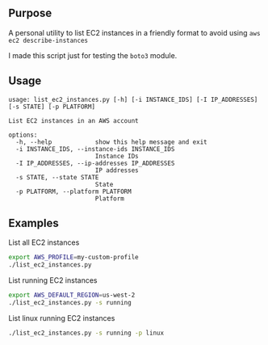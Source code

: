 ## Purpose
A personal utility to list EC2 instances in a friendly format to avoid using `aws ec2 describe-instances`

I made this script just for testing the `boto3` module.


## Usage

```
usage: list_ec2_instances.py [-h] [-i INSTANCE_IDS] [-I IP_ADDRESSES] [-s STATE] [-p PLATFORM]

List EC2 instances in an AWS account

options:
  -h, --help            show this help message and exit
  -i INSTANCE_IDS, --instance-ids INSTANCE_IDS
                        Instance IDs
  -I IP_ADDRESSES, --ip-addresses IP_ADDRESSES
                        IP addresses
  -s STATE, --state STATE
                        State
  -p PLATFORM, --platform PLATFORM
                        Platform
```

## Examples

List all EC2 instances

```bash
export AWS_PROFILE=my-custom-profile
./list_ec2_instances.py
```


List running EC2 instances

```bash
export AWS_DEFAULT_REGION=us-west-2
./list_ec2_instances.py -s running
```

List linux running EC2 instances

```bash
./list_ec2_instances.py -s running -p linux
```
